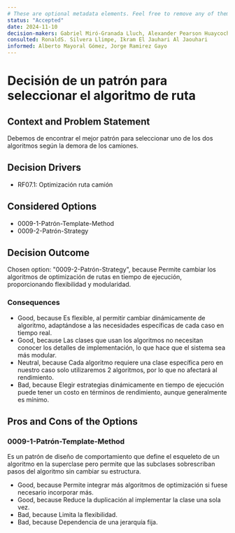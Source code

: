 ```yaml
---
# These are optional metadata elements. Feel free to remove any of them.
status: "Accepted"
date: 2024-11-10
decision-makers: Gabriel Miró-Granada Lluch, Alexander Pearson Huaycochea
consulted: RonaldS. Silvera Llimpe, Ikram El Jauhari Al Jaouhari
informed: Alberto Mayoral Gómez, Jorge Ramirez Gayo
---
```



# Decisión de un patrón para seleccionar el algoritmo de ruta

## Context and Problem Statement

Debemos de encontrar el mejor patrón para seleccionar uno de los dos algoritmos según la demora de los camiones.

<!-- This is an optional element. Feel free to remove. -->
## Decision Drivers

* RF07.1: Optimización ruta camión

## Considered Options

* 0009-1-Patrón-Template-Method
* 0009-2-Patrón-Strategy

## Decision Outcome

Chosen option: "0009-2-Patrón-Strategy", because Permite cambiar los algoritmos de optimización de rutas en tiempo de ejecución, proporcionando flexibilidad y modularidad. 

<!-- This is an optional element. Feel free to remove. -->
### Consequences

* Good, because Es flexible, al permitir cambiar dinámicamente de algoritmo, adaptándose a las necesidades específicas de cada caso en tiempo real.
* Good, because Las clases que usan los algoritmos no necesitan conocer los detalles de implementación, lo que hace que el sistema sea más modular.
* Neutral, because Cada algoritmo requiere una clase específica pero en nuestro caso solo utilizaremos 2 algoritmos, por lo que no afectará al rendimiento.
* Bad, because Elegir estrategias dinámicamente en tiempo de ejecución puede tener un costo en términos de rendimiento, aunque generalmente es mínimo.



<!-- This is an optional element. Feel free to remove. -->

<!-- This is an optional element. Feel free to remove. -->
## Pros and Cons of the Options

### 0009-1-Patrón-Template-Method

<!-- This is an optional element. Feel free to remove. -->
Es un patrón de diseño de comportamiento que define el esqueleto de un algoritmo en la superclase pero permite que las subclases sobrescriban pasos del algoritmo sin cambiar su estructura.

* Good, because Permite integrar más algoritmos de optimización si fuese necesario incorporar más.
* Good, because Reduce la duplicación al implementar la clase una sola vez.
* Bad, because Limita la flexibilidad.
* Bad, because Dependencia de una jerarquía fija.

